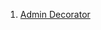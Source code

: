 1. [Admin Decorator](https://www.programcreek.com/python/?code=hackathons-ftw%2Fdribdat%2Fdribdat-master%2Fdribdat%2Fpublic%2Fviews.py#)
